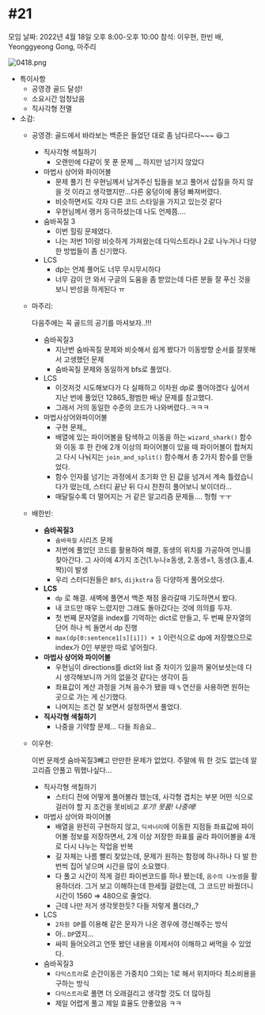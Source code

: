 # #21

모임 날짜: 2022년 4월 18일 오후 8:00-오후 10:00
참석: 이우현, 한빈 배, Yeonggyeong Gong, 마주리

![0418.png](#21%20bb6be73bbc04495b9e5dac43735c3ad3/0418.png)

- 특이사항
    - 공영경 골드 달성!
    - 소요시간 엄청났음
    - 직사각형 전멸
- 소감:
    - 공영경: 골드에서 바라보는 백준은 들었던 대로 좀 남다르다~~~ 😆그
        - 직사각형 색칠하기
            - 오랜만에 다같이 못 푼 문제 ,,, 하지만 넘기지 않았다
        - 마법사 상어와 파이어볼
            - 문제 풀기 전 우현님께서 남겨주신 팁들을 보고 풀어서 삽질을 하지 않을 것 이라고 생각했지만...다른 웅덩이에 풍덩 빠져버렸다.
            - 비슷하면서도 각자 다른 코드 스타일을 가지고 있는것 같다
            - 우현님께서 랭커 등극하셨는데 나도 언제쯤....
        - 숨바꼭질 3
            - 이번 힐링 문제였다.
            - 나는 저번 1이랑 비슷하게 가져왔는데 다익스트라나 2로 나누거나 다양한 방법들이 좀 신기했다.
        - LCS
            - dp는 언제 풀어도 너무 무시무시하다
            - 너무 감이 안 와서 구글의 도움을 좀 받았는데 다른 분들 잘 푸신 것을 보니 반성을 하게된다 ㅠ
    
    - 마주리:
        
        다음주에는 꼭 골드의 공기를 마셔보자..!!!
        
        - 숨바꼭질3
            - 지난번 숨바꼭질 문제와 비슷해서 쉽게 봤다가 이동방향 순서를 잘못해서 고생했던 문제
            - 숨바꼭질 문제와 동일하게 bfs로 풀었다.
        - LCS
            - 이것저것 시도해보다가 다 실패하고 이차원 dp로 풀어야겠다 싶어서 지난 번에 풀었던 12865_평범한 배낭 문제를 참고했다.
            - 그래서 거의 동일한 수준의 코드가 나와버렸다..ㅋㅋㅋ
        - 마법사상어와파이어볼
            - 구현 문제,,
            - 배열에 있는 파이어볼을 탐색하고 이동을 하는 `wizard_shark()` 함수와 이동 후 한 칸에 2개 이상의 파이어볼이 있을 때 파이어볼이 합쳐지고 다시 나눠지는 `join_and_split()` 함수해서 총 2가지 함수를 만들었다.
            - 함수 인자를 넘기는 과정에서 초기화 안 된 값을 넘겨서 계속 틀렸습니다가 떴는데, 스터디 끝난 뒤 다시 찬찬히 풀어보니 보이더라...
            - 매달릴수록 더 멀어지는 거 같은 알고리즘 문제들.... 헝헝 ㅜㅜ
        
    - 배한빈:
        - **숨바꼭질3**
            - `숨바꼭질` 시리즈 문제
            - 저번에 풀었던 코드를 활용하여 해결, 동생의 위치를 가공하여 언니를 찾아간다. 그 사이에 4가지 조건(1.누나≥동생, 2.동생=1, 동생(3.홀,4.짝))이 발생
            - 우리 스터디원들은 `BFS`, `dijkstra` 등 다양하게 풀어오셨다.
        - **LCS**
            - `dp` 로 해결. 새벽에 풀면서 백준 채점 올라갈때 기도하면서 봤다.
            - 내 코드만 매우 느렸지만 그래도 돌아갔다는 것에 의의를 두자.
            - 첫 번째 문자열을 index를 기억하는 dict로 만들고, 두 번째 문자열의 단어 하나 씩 돌면서 dp 진행
            - `max(dp[0:sentence1[s][i]]) + 1`  이런식으로 dp에 저장했으므로 index가 0인 부분만 따로 넣어줬다.
        - **마법사 상어와 파이어볼**
            - 우현님이 directions를 dict와 list 중 차이가 있을까 물어보셧는데 다시 생각해보니까 거의 없을것 같다는 생각이 듬
            - 좌표값이 계산 과정을 거쳐 음수가 됐을 때 `%` 연산을 사용하면 원하는 곳으로 가는 게 신기했다.
            - 나머지는 조건 잘 보면서 설정하면서 풀었다.
        - **직사각형 색칠하기**
            - 나중을 기약할 문제... 다들 죄송요..
        
    - 이우현:
        
        이번 문제셋 숨바꼭질3빼고 만만한 문제가 없었다. 주말에 뭐 한 것도 없는데 알고리즘 안풀고 뭐했나싶다...
        
        - 직사각형 색칠하기
            - 스터디 전에 어떻게 풀어볼라 했는데, 사각형 겹치는 부분 어떤 식으로 걸러야 할 지 조건을 못비비고 *포기! 못품! 나중에!*
        - 마법사 상어와 파이어볼
            - 배열을 완전히 구현하지 않고, `딕셔너리`에 이동한 지점들 좌표값에 파이어볼 정보를 저장하면서, 2개 이상 저장한 좌표를 골라 파이어볼을 4개로 다시 나누는 작업을 반복
            - 길 자체는 나름 빨리 찾았는데, 문제가 원하는 함정에 하나하나 다 발 한번씩 집어 넣으며 시간을 많이 소요했다.
            - 다 풀고 시간이 적게 걸린 파이썬코드를 하나 봤는데, `음수의 나눗셈`을 활용하더라. 그거 보고 이해하는데 한세월 걸렸는데, 그 코드만 바꿨더니 시간이 1560 ⇒ 480으로 줄었다.
            - 근데 나만 저거 생각못한듯? 다들 저렇게 풀더라,,?
        - LCS
            - `2차원 DP`를 이용해 같은 문자가 나온 경우에 갱신해주는 방식
            - 아.. `DP`였지...
            - 싸피 들어오려고 언뜻 봤던 내용을 이제서야 이해하고 써먹을 수 있었다.
        - 숨바꼭질3
            - `다익스트라`로 순간이동은 가중치0 그외는 1로 해서 위치마다 최소비용을 구하는 방식
            - `다익스트라`로 풀면 더 오래걸리고 생각할 것도 더 많아짐
            - 제일 어렵게 풀고 제일 효율도 안좋았음 ㅋㅋ
